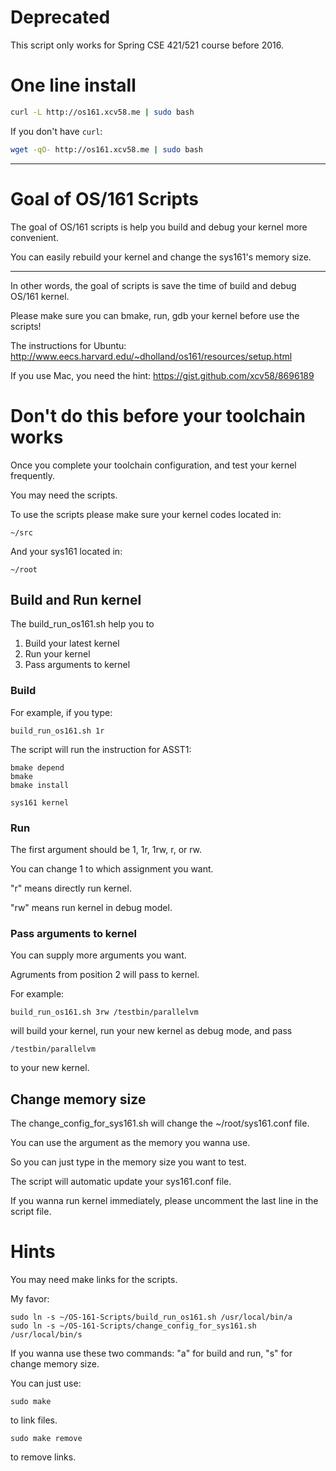 # Deprecated
This script only works for Spring CSE 421/521 course before 2016.

# One line install
```bash
curl -L http://os161.xcv58.me | sudo bash
```

If you don't have ```curl```:
```bash
wget -qO- http://os161.xcv58.me | sudo bash
```

---

# Goal of OS/161 Scripts
The goal of OS/161 scripts is help you build and debug your kernel more convenient.

You can easily rebuild your kernel and change the sys161's memory size.

---

In other words, the goal of scripts is save the time of build and debug OS/161 kernel.

Please make sure you can bmake, run, gdb your kernel before use the scripts!

The instructions for Ubuntu:
http://www.eecs.harvard.edu/~dholland/os161/resources/setup.html

If you use Mac, you need the hint:
https://gist.github.com/xcv58/8696189

# Don't do this before your toolchain works
Once you complete your toolchain configuration, and test your kernel frequently.

You may need the scripts.

To use the scripts please make sure your kernel codes located in:
```
~/src
```

And your sys161 located in:
```
~/root
```

## Build and Run kernel
The build_run_os161.sh help you to
1. Build your latest kernel
2. Run your kernel
3. Pass arguments to kernel

### Build
For example, if you type:
```
build_run_os161.sh 1r
```
The script will run the instruction for ASST1:
```
bmake depend
bmake
bmake install
```
```
sys161 kernel
```

### Run
The first argument should be 1, 1r, 1rw, r, or rw.

You can change 1 to which assignment you want.

"r" means directly run kernel.

"rw" means run kernel in debug model.

### Pass arguments to kernel
You can supply more arguments you want.

Agruments from position 2 will pass to kernel.

For example:
```
build_run_os161.sh 3rw /testbin/parallelvm
```
will build your kernel, run your new kernel as debug mode, and pass
```
/testbin/parallelvm
```
to your new kernel.

## Change memory size
The change_config_for_sys161.sh will change the ~/root/sys161.conf file.

You can use the argument as the memory you wanna use.

So you can just type in the memory size you want to test.

The script will automatic update your sys161.conf file.

If you wanna run kernel immediately, please uncomment the last line in the script file.


# Hints
You may need make links for the scripts.

My favor:
```
sudo ln -s ~/OS-161-Scripts/build_run_os161.sh /usr/local/bin/a
sudo ln -s ~/OS-161-Scripts/change_config_for_sys161.sh /usr/local/bin/s
```

If you wanna use these two commands: "a" for build and run, "s" for change memory size.

You can just use:
```
sudo make
```
to link files.

```
sudo make remove
```
to remove links.
